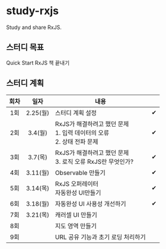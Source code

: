# study-rxjs
Study and share RxJS.

## 스터디 목표
Quick Start RxJS 책 끝내기

## 스터디 계획
| 회차 |   일자   | 내용                                                         |      |
| :--: | :------: | ------------------------------------------------------------ | :--: |
| 1회  | 2.25(월) | 스터디 계획 설정                                             |  ✔   |
| 2회  | 3.4(월)  | RxJS가 해결하려고 했던 문제<br />1. 입력 데이터의 오류<br />2. 상태 전파 문제 |  ✔  |
| 3회  | 3.7(목)  | RxJS가 해결하려고 했던 문제<br />3. 로직 오류 RxJS란 무엇인가? |  ✔   |
| 4회  | 3.11(월) | Observable 만들기                                            |   ✔   |
| 5회  | 3.14(목) | RxJS 오퍼레이터<br />자동완성 UI만들기                       |  ✔   |
| 6회  | 3.18(월) | 자동완성 UI 사용성 개선하기                                  |  ✔    |
| 7회  | 3.21(목) | 캐러셀 UI 만들기                                             |      |
| 8회  |          | 지도 영역 만들기                                             |      |
| 9회  |          | URL 공유 기능과 초기 로딩 처리하기                           |      |
